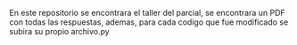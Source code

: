 En este repositorio se encontrara el taller del parcial, se encontrara un PDF con todas las respuestas, ademas, para cada codigo que fue modificado se subira su propio archivo.py

